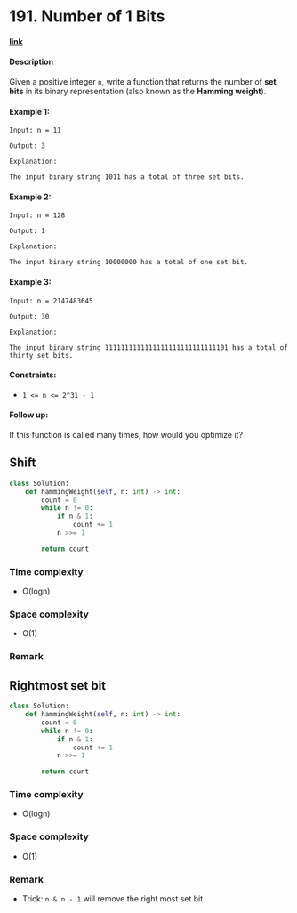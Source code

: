 # 191. Number of 1 Bits

#### [link](https://leetcode.com/problems/XXX/)

#### Description
Given a positive integer `n`, write a function that returns the number of **set bits** in its binary representation (also known as the **Hamming weight**).

#### Example 1:
```
Input: n = 11

Output: 3

Explanation:

The input binary string 1011 has a total of three set bits.
```
#### Example 2:
```
Input: n = 128

Output: 1

Explanation:

The input binary string 10000000 has a total of one set bit.
```
#### Example 3:
```
Input: n = 2147483645

Output: 30

Explanation:

The input binary string 1111111111111111111111111111101 has a total of thirty set bits.
```

#### Constraints:
* `1 <= n <= 2^31 - 1`

#### Follow up: 
If this function is called many times, how would you optimize it?

## Shift
```python
class Solution:
    def hammingWeight(self, n: int) -> int:
        count = 0
        while n != 0:
            if n & 1:
                count += 1
            n >>= 1

        return count
```
### Time complexity
* O(logn)
### Space complexity
* O(1)
### Remark

## Rightmost set bit
```python
class Solution:
    def hammingWeight(self, n: int) -> int:
        count = 0
        while n != 0:
            if n & 1:
                count += 1
            n >>= 1

        return count
```
### Time complexity
* O(logn)
### Space complexity
* O(1)
### Remark
* Trick: `n & n - 1` will remove the right most set bit